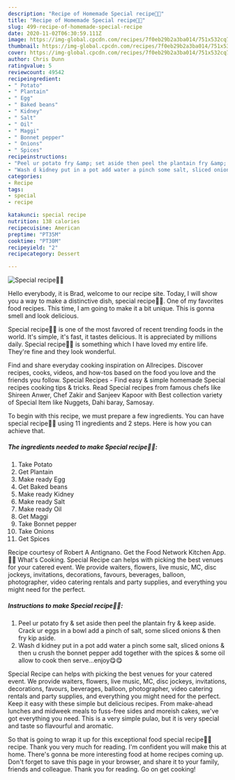 ```yaml
---
description: "Recipe of Homemade Special recipe🍳🍟"
title: "Recipe of Homemade Special recipe🍳🍟"
slug: 499-recipe-of-homemade-special-recipe
date: 2020-11-02T06:30:59.111Z
image: https://img-global.cpcdn.com/recipes/7f0eb29b2a3ba014/751x532cq70/special-recipe🍳🍟-recipe-main-photo.jpg
thumbnail: https://img-global.cpcdn.com/recipes/7f0eb29b2a3ba014/751x532cq70/special-recipe🍳🍟-recipe-main-photo.jpg
cover: https://img-global.cpcdn.com/recipes/7f0eb29b2a3ba014/751x532cq70/special-recipe🍳🍟-recipe-main-photo.jpg
author: Chris Dunn
ratingvalue: 5
reviewcount: 49542
recipeingredient:
- " Potato"
- " Plantain"
- " Egg"
- " Baked beans"
- " Kidney"
- " Salt"
- " Oil"
- " Maggi"
- " Bonnet pepper"
- " Onions"
- " Spices"
recipeinstructions:
- "Peel ur potato fry &amp; set aside then peel the plantain fry &amp; keep aside. Crack ur eggs in a bowl add a pinch of salt, some sliced onions &amp; then fry kip aside."
- "Wash d kidney put in a pot add water a pinch some salt, sliced onions &amp; then u crush the bonnet pepper add together with the spices &amp; some oil allow to cook then serve...enjoy😋😋"
categories:
- Recipe
tags:
- special
- recipe

katakunci: special recipe 
nutrition: 138 calories
recipecuisine: American
preptime: "PT35M"
cooktime: "PT30M"
recipeyield: "2"
recipecategory: Dessert

---
```



![Special recipe🍳🍟](https://img-global.cpcdn.com/recipes/7f0eb29b2a3ba014/751x532cq70/special-recipe🍳🍟-recipe-main-photo.jpg)

Hello everybody, it is Brad, welcome to our recipe site. Today, I will show you a way to make a distinctive dish, special recipe🍳🍟. One of my favorites food recipes. This time, I am going to make it a bit unique. This is gonna smell and look delicious.

Special recipe🍳🍟 is one of the most favored of recent trending foods in the world. It's simple, it's fast, it tastes delicious. It is appreciated by millions daily. Special recipe🍳🍟 is something which I have loved my entire life. They're fine and they look wonderful.

Find and share everyday cooking inspiration on Allrecipes. Discover recipes, cooks, videos, and how-tos based on the food you love and the friends you follow. Special Recipes - Find easy &amp; simple homemade Special recipes cooking tips &amp; tricks. Read Special recipes from famous chefs like Shireen Anwer, Chef Zakir and Sanjeev Kapoor with Best collection variety of Special Item like Nuggets, Dahi baray, Samosay.


To begin with this recipe, we must prepare a few ingredients. You can have special recipe🍳🍟 using 11 ingredients and 2 steps. Here is how you can achieve that.

<!--inarticleads1-->

##### The ingredients needed to make Special recipe🍳🍟:

1. Take  Potato
1. Get  Plantain
1. Make ready  Egg
1. Get  Baked beans
1. Make ready  Kidney
1. Make ready  Salt
1. Make ready  Oil
1. Get  Maggi
1. Take  Bonnet pepper
1. Take  Onions
1. Get  Spices


Recipe courtesy of Robert A Antignano. Get the Food Network Kitchen App. 👩‍🍳 What&#39;s Cooking. Special Recipe can helps with picking the best venues for your catered event. We provide waiters, flowers, live music, MC, disc jockeys, invitations, decorations, favours, beverages, balloon, photographer, video catering rentals and party supplies, and everything you might need for the perfect. 

<!--inarticleads2-->

##### Instructions to make Special recipe🍳🍟:

1. Peel ur potato fry &amp; set aside then peel the plantain fry &amp; keep aside. Crack ur eggs in a bowl add a pinch of salt, some sliced onions &amp; then fry kip aside.
1. Wash d kidney put in a pot add water a pinch some salt, sliced onions &amp; then u crush the bonnet pepper add together with the spices &amp; some oil allow to cook then serve...enjoy😋😋


Special Recipe can helps with picking the best venues for your catered event. We provide waiters, flowers, live music, MC, disc jockeys, invitations, decorations, favours, beverages, balloon, photographer, video catering rentals and party supplies, and everything you might need for the perfect. Keep it easy with these simple but delicious recipes. From make-ahead lunches and midweek meals to fuss-free sides and moreish cakes, we&#39;ve got everything you need. This is a very simple pulao, but it is very special and taste so flavourful and aromatic. 

So that is going to wrap it up for this exceptional food special recipe🍳🍟 recipe. Thank you very much for reading. I'm confident you will make this at home. There's gonna be more interesting food at home recipes coming up. Don't forget to save this page in your browser, and share it to your family, friends and colleague. Thank you for reading. Go on get cooking!
